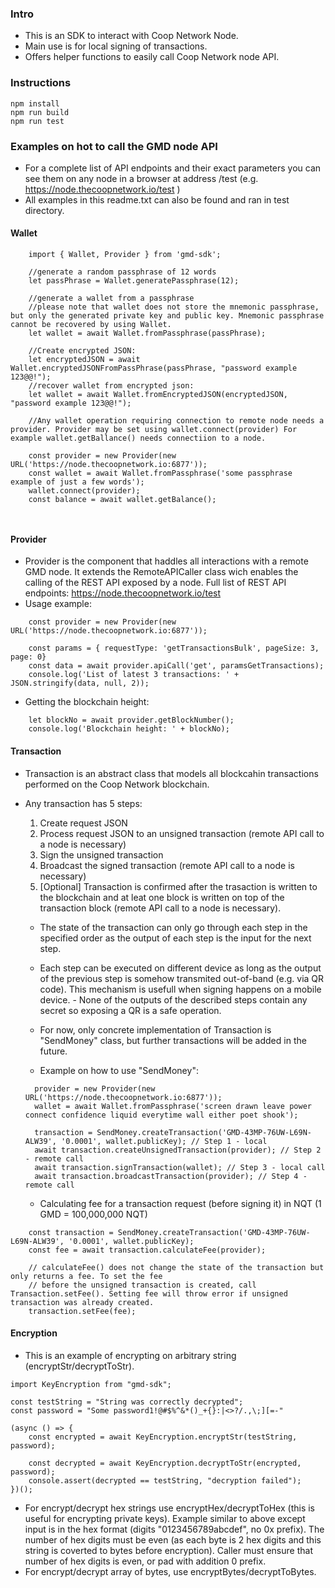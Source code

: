 ### Intro 

- This is an SDK to interact with Coop Network Node.
- Main use is for local signing of transactions.
- Offers helper functions to easily call Coop Network node API.


### Instructions
  ```
  npm install
  npm run build
  npm run test
  ```


### Examples on hot to call the GMD node API
- For a complete list of API endpoints and their exact parameters you can see them on any node in a browser at address <GMD node address>/test (e.g. https://node.thecoopnetwork.io/test )
- All examples in this readme.txt can also be found and ran in test directory.

#### Wallet
```
    import { Wallet, Provider } from 'gmd-sdk';

    //generate a random passphrase of 12 words
    let passPhrase = Wallet.generatePassphrase(12);
    
    //generate a wallet from a passphrase
    //please note that wallet does not store the mnemonic passphrase, but only the generated private key and public key. Mnemonic passphrase cannot be recovered by using Wallet.
    let wallet = await Wallet.fromPassphrase(passPhrase);

    //Create encrypted JSON:
    let encryptedJSON = await Wallet.encryptedJSONFromPassPhrase(passPhrase, "password example 123@@!");
    //recover wallet from encrypted json:
    let wallet = await Wallet.fromEncryptedJSON(encryptedJSON, "password example 123@@!"); 

    //Any wallet operation requiring connection to remote node needs a provider. Provider may be set using wallet.connect(provider) For example wallet.getBallance() needs connectiion to a node.
    
    const provider = new Provider(new URL('https://node.thecoopnetwork.io:6877'));
    const wallet = await Wallet.fromPassphrase('some passphrase example of just a few words');
    wallet.connect(provider);
    const balance = await wallet.getBalance();

    

```

#### Provider
- Provider is the component that haddles all interactions with a remote GMD node. It extends the RemoteAPICaller class wich enables the calling of the REST API exposed by a node. Full list of REST API endpoints: https://node.thecoopnetwork.io/test
- Usage example:
```
    const provider = new Provider(new URL('https://node.thecoopnetwork.io:6877'));
    
    const params = { requestType: 'getTransactionsBulk', pageSize: 3, page: 0}
    const data = await provider.apiCall('get', paramsGetTransactions);
    console.log('List of latest 3 transactions: ' + JSON.stringify(data, null, 2));
```
- Getting the blockchain height:
```
    let blockNo = await provider.getBlockNumber();
    console.log('Blockchain height: ' + blockNo);
```


#### Transaction 
- Transaction is an abstract class that models all blockcahin transactions performed on the Coop Network blockchain.
- Any transaction has 5 steps:
  1. Create request JSON
  2. Process request JSON to an unsigned transaction (remote API call to a node is necessary)
  3. Sign the unsigned transaction
  4. Broadcast the signed transaction (remote API call to a node is necessary)
  5. [Optional] Transaction is confirmed after the trasaction is written to the blockchain and at leat one block is written on top of the transaction block (remote API call to a node is necessary).
  - The state of the transaction can only go through each step in the specified order as the output of each step is the input for the next step. 
  - Each step can be executed on different device as long as the output of the previous step is somehow transmited out-of-band (e.g. via QR code). This mechanism is usefull when signing happens on a mobile device. - None of the outputs of the described steps contain any secret so exposing a QR is a safe operation.

  - For now, only concrete implementation of Transaction is "SendMoney" class, but further transactions will be added in the future.
  - Example on how to use "SendMoney":
  ```
    provider = new Provider(new URL('https://node.thecoopnetwork.io:6877'));
    wallet = await Wallet.fromPassphrase('screen drawn leave power connect confidence liquid everytime wall either poet shook');

    transaction = SendMoney.createTransaction('GMD-43MP-76UW-L69N-ALW39', '0.0001', wallet.publicKey); // Step 1 - local
    await transaction.createUnsignedTransaction(provider); // Step 2 - remote call
    await transaction.signTransaction(wallet); // Step 3 - local call
    await transaction.broadcastTransaction(provider); // Step 4 - remote call
  ```

  - Calculating fee for a transaction request (before signing it) in NQT (1 GMD = 100,000,000 NQT)
```
    const transaction = SendMoney.createTransaction('GMD-43MP-76UW-L69N-ALW39', '0.0001', wallet.publicKey);
    const fee = await transaction.calculateFee(provider);
    
    // calculateFee() does not change the state of the transaction but only returns a fee. To set the fee 
    // before the unsigned transaction is created, call Transaction.setFee(). Setting fee will throw error if unsigned transaction was already created.
    transaction.setFee(fee);
```

#### Encryption
- This is an example of encrypting on arbitrary string (encryptStr/decryptToStr). 
```
import KeyEncryption from "gmd-sdk";

const testString = "String was correctly decrypted";
const password = "Some password1!@#$%^&*()_+{}:|<>?/.,\;][=-"

(async () => {
    const encrypted = await KeyEncryption.encryptStr(testString, password);

    const decrypted = await KeyEncryption.decryptToStr(encrypted, password);
    console.assert(decrypted == testString, "decryption failed");
})();
```
- For encrypt/decrypt hex strings use encryptHex/decryptToHex (this is useful for encrypting private keys). Example similar to above except input is in the hex format (digits "0123456789abcdef", no 0x prefix). The number of hex digits must be even (as each byte is 2 hex digits and this string is coverted to bytes before encryption). Caller must ensure that number of hex digits is even, or pad with addition 0 prefix.
- For encrypt/decrypt array of bytes, use encryptBytes/decryptToBytes.